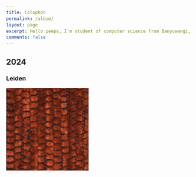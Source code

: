 ```yaml
---
title: Colophon
permalink: /album/
layout: page
excerpt: Hello peeps, I'm student of computer science from Banyuwangi, living in Jogjakarta. This blog for documentation about my programming journey, running on jekyll, hosting on netlify and using my own simple theme.
comments: false
---
```


## 2024
### Leiden

<img title="a title" alt="Alt text" src="/assets/img/leiden.png">

